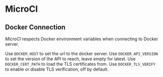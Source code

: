 # MicroCI

## Docker Connection

*MicroCI* respects Docker environment variables when connecting to Docker server. 

Use `DOCKER_HOST` to set the url to the docker server. Use `DOCKER_API_VERSION` to set the version of the API to reach, leave empty for latest. Use `DOCKER_CERT_PATH` to load the TLS certificates from. Use `DOCKER_TLS_VERIFY` to enable or disable TLS verification, off by default.